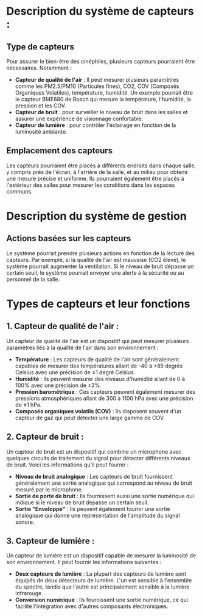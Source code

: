 # Description du système de capteurs :
## Type de capteurs
Pour assurer le bien-être des cinéphiles, plusieurs capteurs pourraient être nécessaires. Notamment :
- **Capteur de qualité de l'air** : Il peut mesurer plusieurs paramètres comme les PM2.5/PM10 (Particules fines), CO2, COV (Composés Organiques Volatiles), température, humidité. Un exemple pourrait être le capteur BME680 de Bosch qui mesure la température, l'humidité, la pression et les COV.
- **Capteur de bruit** : pour surveiller le niveau de bruit dans les salles et assurer une expérience de visionnage confortable.
- **Capteur de lumière** : pour contrôler l'éclairage en fonction de la luminosité ambiante.

##  Emplacement des capteurs
Les capteurs pourraient être placés à différents endroits dans chaque salle, y compris près de l'écran, à l'arrière de la salle, et au milieu pour obtenir une mesure précise et uniforme. Ils pourraient également être placés à l'extérieur des salles pour mesurer les conditions dans les espaces communs.

# Description du système de gestion
## Actions basées sur les capteurs
Le système pourrait prendre plusieurs actions en fonction de la lecture des capteurs. Par exemple, si la qualité de l'air est mauvaise (CO2 élevé), le système pourrait augmenter la ventilation. Si le niveau de bruit dépasse un certain seuil, le système pourrait envoyer une alerte à la sécurité ou au personnel de la salle.

# Types de capteurs et leur fonctions
## 1. Capteur de qualité de l'air :

Un capteur de qualité de l'air est un dispositif qui peut mesurer plusieurs paramètres liés à la qualité de l'air dans son environnement :

- **Température** : Les capteurs de qualité de l'air sont généralement capables de mesurer des températures allant de -40 à +85 degrés Celsius avec une précision de ±1 degré Celsius.
- **Humidité** : Ils peuvent mesurer des niveaux d'humidité allant de 0 à 100% avec une précision de ±3%.
- **Pression barométrique** : Ces capteurs peuvent également mesurer des pressions atmosphériques allant de 300 à 1100 hPa avec une précision de ±1 hPa.
- **Composés organiques volatils (COV)** : Ils disposent souvent d'un capteur de gaz qui peut détecter une large gamme de COV.

## 2. Capteur de bruit :

Un capteur de bruit est un dispositif qui combine un microphone avec quelques circuits de traitement du signal pour détecter différents niveaux de bruit. Voici les informations qu'il peut fournir :

- **Niveau de bruit analogique** : Les capteurs de bruit fournissent généralement une sortie analogique qui correspond au niveau de bruit mesuré par le microphone.
- **Sortie de porte de bruit** : Ils fournissent aussi une sortie numérique qui indique si le niveau de bruit dépasse un certain seuil.
- **Sortie "Enveloppe"** : Ils peuvent également fournir une sortie analogique qui donne une représentation de l'amplitude du signal sonore.

## 3. Capteur de lumière :

Un capteur de lumière est un dispositif capable de mesurer la luminosité de son environnement. Il peut fournir les informations suivantes :

- **Deux capteurs de lumière** : La plupart des capteurs de lumière sont équipés de deux détecteurs de lumière. L'un est sensible à l'ensemble du spectre, tandis que l'autre est principalement sensible à la lumière infrarouge.
- **Conversion numérique** : Ils fournissent une sortie numérique, ce qui facilite l'intégration avec d'autres composants électroniques.

